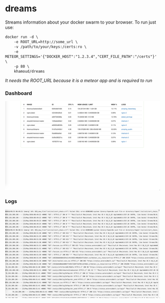 # dreams

Streams information about your docker swarm to your browser.  To run just use:

```
docker run -d \
    -e ROOT_URL=http://some_url \
    -v /path/to/your/keys:/certs:ro \
    -e METEOR_SETTINGS='{"DOCKER_HOST":"1.2.3.4","CERT_FILE_PATH":"/certs"}' \
    -p 80 \
    khamoud/dreams
```

*It needs the ROOT_URL because it is a meteor app and is required to run*

### Dashboard
![Image of Dream dashboard](./stream.png)

### Logs

![Image of Dream logs](./logs.png)

